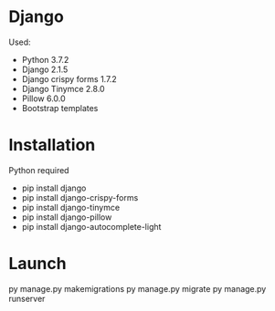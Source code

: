 # Django
Used:
* Python 3.7.2
* Django 2.1.5
* Django crispy forms 1.7.2
* Django Tinymce 2.8.0
* Pillow 6.0.0
* Bootstrap templates
# Installation
Python required
* pip install django
* pip install django-crispy-forms
* pip install django-tinymce
* pip install django-pillow
* pip install django-autocomplete-light
# Launch
py manage.py makemigrations
py manage.py migrate
py manage.py runserver
